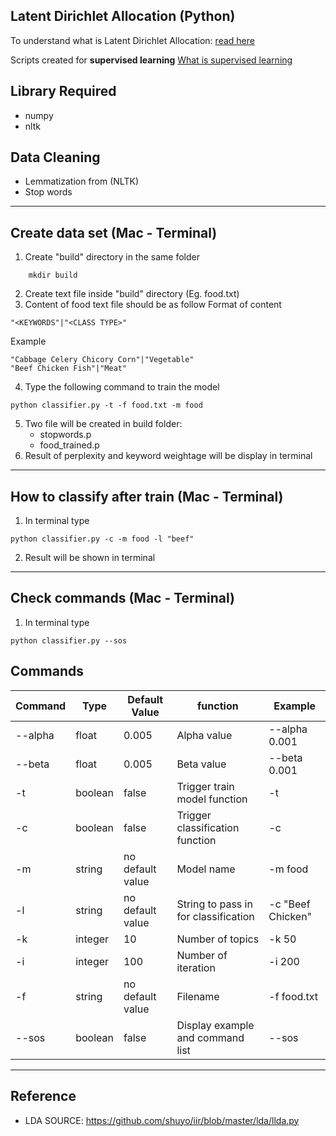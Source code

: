 ## Latent Dirichlet Allocation (Python)
To understand what is Latent Dirichlet Allocation: [read here](https://en.wikipedia.org/wiki/Latent_Dirichlet_allocation)

Scripts created for **supervised learning**
[What is supervised learning](https://en.wikipedia.org/wiki/Supervised_learning)

## Library Required
* numpy
* nltk

## Data Cleaning
* Lemmatization from (NLTK)
* Stop words
---
## Create data set (Mac - Terminal)
1. Create "build" directory in the same folder
```
    mkdir build
```
2. Create text file inside "build" directory (Eg. food.txt)
3. Content of food text file should be as follow
Format of content
```
"<KEYWORDS"|"<CLASS TYPE>"
```
Example
```
"Cabbage Celery Chicory Corn"|"Vegetable"
"Beef Chicken Fish"|"Meat"
```
4. Type the following command to train the model
```
python classifier.py -t -f food.txt -m food
```
5. Two file will be created in build folder:
    * stopwords.p
    * food_trained.p
6. Result of perplexity and keyword weightage will be display in terminal

---

## How to classify after train (Mac - Terminal)
1. In terminal type
```
python classifier.py -c -m food -l "beef"
```
2. Result will be shown in terminal

---

## Check commands (Mac - Terminal)
1. In terminal type
```
python classifier.py --sos
```

## Commands
Command | Type | Default Value | function |Example
--- | --- | --- | --- | --
--alpha | float | 0.005 | Alpha value |--alpha 0.001
--beta | float | 0.005 | Beta value |--beta 0.001
-t | boolean | false | Trigger train model function | -t
-c | boolean | false | Trigger classification function | -c
-m | string | no default value | Model name | -m food
-l | string | no default value | String to pass in for classification| -c "Beef Chicken"
-k | integer | 10 | Number of topics | -k 50
-i | integer | 100 | Number of iteration | -i 200
-f | string | no default value| Filename | -f food.txt
--sos | boolean | false | Display example and command list| --sos

---

## Reference
* LDA SOURCE: https://github.com/shuyo/iir/blob/master/lda/llda.py  
